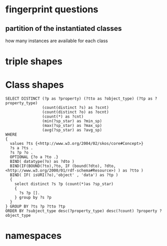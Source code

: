 # fingerprint questions


## partition of the instantiated classes

how many instances are available for each class

# triple shapes

# Class shapes

```sparql
SELECT DISTINCT (?p as ?property) (?tto as ?object_type) (?tp as ?property_type)  				
				(count(distinct ?s) as ?scnt)
                (count(distinct ?o) as ?ocnt)
                (count(*) as ?cnt)
                (min(?sp_star) as ?min_sp)
                (max(?sp_star) as ?max_sp)
                (avg(?sp_star) as ?avg_sp)
WHERE
{
  values ?ts {<http://www.w3.org/2004/02/skos/core#Concept>}
  ?s a ?ts .
  ?s ?p ?o .
  OPTIONAL {?o a ?to .}
  BIND( datatype(?o) as ?dto )
  BIND(IF(BOUND(?to),?to, IF (bound(?dto), ?dto, <http://www.w3.org/2000/01/rdf-schema#Resource>) ) as ?tto )
  BIND( IF( isURI(?o),'object' , 'data') as ?tp )
  {
    select distinct ?s ?p (count(*)as ?sp_star)
    {
      ?s ?p [].
    } group by ?s ?p
  }
} GROUP BY ?ts ?p ?tto ?tp
ORDER BY ?subject_type desc(?property_type) desc(?count) ?property ?object_type
```

# namespaces 